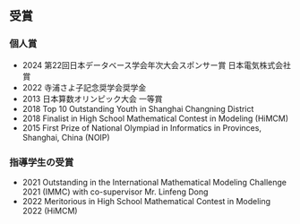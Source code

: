 ## 受賞
### 個人賞
- 2024 第22回日本データベース学会年次大会スポンサー賞 日本電気株式会社賞
- 2022 寺浦さよ子記念奨学会奨学金
- 2013 日本算数オリンピック大会 一等賞
- 2018 Top 10 Outstanding Youth in Shanghai Changning District
- 2018 Finalist in High School Mathematical Contest in Modeling (HiMCM)
- 2015 First Prize of National Olympiad in Informatics in Provinces, Shanghai, China (NOIP)

### 指導学生の受賞
- 2021 Outstanding in the International Mathematical Modeling Challenge 2021 (IMMC) with co-supervisor Mr. Linfeng Dong
- 2022 Meritorious in High School Mathematical Contest in Modeling 2022 (HiMCM)

